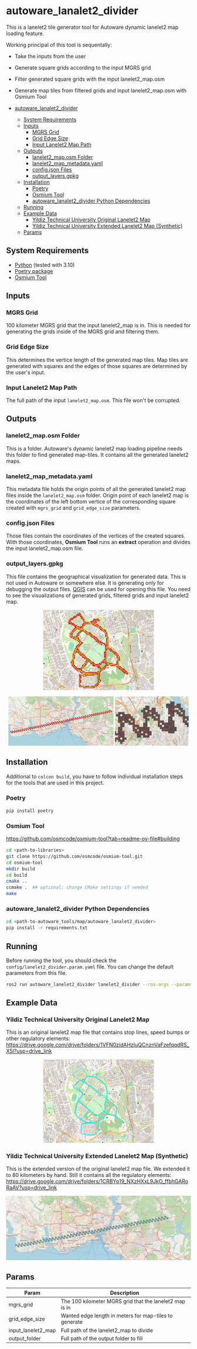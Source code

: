 # autoware_lanalet2_divider

This is a lanelet2 tile generator tool for Autoware dynamic lanelet2 map loading feature.

Working principal of this tool is sequentally:

- Take the inputs from the user
- Generate square grids according to the input MGRS grid
- Filter generated square grids with the input lanelet2_map.osm
- Generate map tiles from filtered grids and input lanelet2_map.osm with Osmium Tool

- [autoware_lanalet2_divider](#autoware_lanalet2_divider)
  - [System Requirements](#system-requirements)
  - [Inputs](#inputs)
    - [MGRS Grid](#mgrs-grid)
    - [Grid Edge Size](#grid-edge-size)
    - [Input Lanelet2 Map Path](#input-lanelet2-map-path)
  - [Outputs](#outputs)
    - [lanelet2_map.osm Folder](#lanelet2_maposm-folder)
    - [lanelet2_map_metadata.yaml](#lanelet2_map_metadatayaml)
    - [config.json Files](#configjson-files)
    - [output_layers.gpkg](#output_layersgpkg)
  - [Installation](#installation)
    - [Poetry](#poetry)
    - [Osmium Tool](#osmium-tool)
    - [autoware_lanalet2_divider Python Dependencies](#autoware_lanalet2_divider-python-dependencies)
  - [Running](#running)
  - [Example Data](#example-data)
    - [Yildiz Technical University Original Lanelet2 Map](#yildiz-technical-university-original-lanelet2-map)
    - [Yildiz Technical University Extended Lanelet2 Map (Synthetic)](#yildiz-technical-university-extended-lanelet2-map-synthetic)
  - [Params](#params)

## System Requirements

- [Python](https://www.python.org/) (tested with 3.10)
- [Poetry package](https://python-poetry.org/docs/)
- [Osmium Tool](https://github.com/osmcode/osmium-tool)

## Inputs

### MGRS Grid

100 kilometer MGRS grid that the input lanelet2_map is in. This is needed for generating the grids inside of the
MGRS grid and filtering them.

### Grid Edge Size

This determines the vertice length of the generated map tiles. Map tiles are generated with squares and the edges of
those squares are determined by the user's input.

### Input Lanelet2 Map Path

The full path of the input `lanelet2_map.osm`. This file won't be corrupted.

## Outputs

### lanelet2_map.osm Folder

This is a folder. Autoware's dynamic lanelet2 map loading pipeline needs this folder to find generated map-tiles.
It contains all the generated lanelet2 maps.

### lanelet2_map_metadata.yaml

This metadata file holds the origin points of all the generated lanelet2 map files inside the `lanelet2_map.osm`
folder. Origin point of each lanelet2 map is the coordinates of the left bottom vertice of the corresponding
square created with `mgrs_grid` and `grid_edge_size` parameters.

### config.json Files

Those files contain the coordinates of the vertices of the created squares. With those coordinates, **Osmium Tool**
runs an **extract** operation and divides the input lanelet2_map.osm file.

### output_layers.gpkg

This file contains the geographical visualization for generated data. This is not used in Autoware or somewhere else.
It is generating only for debugging the output files. [QGIS](https://qgis.org/en/site/) can be used for opening this
file. You need to see the visualizations of generated grids, filtered grids and input lanelet2 map.

<p align='center'>
    <img src="docs/img_ytu_layers.png" alt="img_ytu_layers" width="60%"/>
</p>
<p align='center'>
    <img src="docs/img_ytu_extended_layers_full.png" alt="img_ytu_extended_layers_full" width="57%"/>
    <img src="docs/img_ytu_extended_layers.png" alt="img_ytu_extended_layers" width="40%"/>
</p>

## Installation

Additional to `colcon build`, you have to follow individual installation steps for the tools that are used in this
project.

### Poetry

```bash
pip install poetry
```

### Osmium Tool

<https://github.com/osmcode/osmium-tool?tab=readme-ov-file#building>

```bash
cd <path-to-libraries>
git clone https://github.com/osmcode/osmium-tool.git
cd osmium-tool
mkdir build
cd build
cmake ..
ccmake .  ## optional: change CMake settings if needed
make
```

### autoware_lanalet2_divider Python Dependencies

```bash
cd <path-to-autoware_tools/map/autoware_lanalet2_divider>
pip install -r requirements.txt
```

## Running

Before running the tool, you should check the `config/lanelet2_divider.param.yaml` file. You can change the default
parameters from this file.

```bash
ros2 run autoware_lanelet2_divider lanelet2_divider --ros-args --params-file install/autoware_lanelet2_divider/share/autoware_lanelet2_divider/lanelet2_divider.param.yaml
```

## Example Data

### Yildiz Technical University Original Lanelet2 Map

This is an original lanelet2 map file that contains stop lines, speed bumps or other regulatory elements:
<https://drive.google.com/drive/folders/1VFN0zidAHzIuQCnznVaFzefqqdRS_X5l?usp=drive_link>

<p align='center'>
    <img src="docs/img_ytu_original.png" alt="img_ytu_original" width="60%"/>
</p>

### Yildiz Technical University Extended Lanelet2 Map (Synthetic)

This is the extended version of the original lanelet2 map file. We extended it to 80 kilometers by hand.
Still it contains all the regulatory elements:
<https://drive.google.com/drive/folders/1CRBYp19_NXzHXxL9JkO_ffbhGARoRaAV?usp=drive_link>

<p align='center'>
    <img src="docs/img_ytu_extended.png" alt="img_ytu_extended"/>
</p>

## Params

| Param              | Description                                             |
| ------------------ | ------------------------------------------------------- |
| mgrs_grid          | The 100 kilometer MGRS grid that the lanelet2 map is in |
| grid_edge_size     | Wanted edge length in meters for map-tiles to generate  |
| input_lanelet2_map | Full path of the lanelet2_map to divide                 |
| output_folder      | Full path of the output folder to fill                  |

